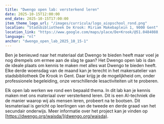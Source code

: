 ```yaml
---
title: "Dwengo open lab: versterkend leren"
date: 2025-10-15T12:00:00
end_date: 2025-10-15T17:00:00
item_theme_logo_url: "/images/curricula/logo_aiopschool_rond.png"
location: "Stadsbibliotheek De Krook: Miriam Makebaplein 1, 9000 Gent"
location_link: "https://www.google.com/maps/place/De+Krook/@51.0484088,3.7261741,17z/data=!3m1!4b1!4m6!3m5!1s0x47c3714effffffff:0x9b1a2c7f1cb8c825!8m2!3d51.0484088!4d3.728749!16s%2Fg%2F1hc0gcm5l?entry=ttu&g_ep=EgoyMDI1MDYxMS4wIKXMDSoASAFQAw%3D%3D"
language: "nl"
anchor: "dwengo_open_lab_2025_10_15-1"
---
```


Ben je benieuwd naar het materiaal dat Dwengo te bieden heeft maar voel je nog drempels om ermee aan de slag te gaan? Het Dwengo open lab is dan de ideale plaats om kennis te maken met alles wat Dwengo te bieden heeft. Elke derde woensdag van de maand kan je terecht in het makersatelier van stadsbibliotheek De Krook in Gent. Daar krijg je de mogelijkheid om, onder professionele begeleiding, onze verschillende lesactiviteiten uit te proberen.

Elk open lab werken we rond een bepaald thema. In dit lab kan je kennis maken met ons materiaal over versterkend leren. Dit is een AI-techniek die de manier waarop wij als mensen leren, probeert na te bootsen. Dit lesmateriaal is gericht op leerlingen van de tweede en derde graad van het secundair onderwijs. Meer informatie over het project kan je vinden op [https://dwengo.org/waisda/](dwengo.org/waisda).